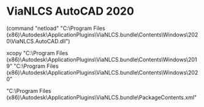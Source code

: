# ViaNLCS AutoCAD 2020

(command "netload" "C:\\Program Files (x86)\\Autodesk\\ApplicationPlugins\\ViaNLCS.bundle\\Contents\\Windows\\2020\\ViaNLCS.AutoCAD.dll")

xcopy "C:\Program Files (x86)\Autodesk\ApplicationPlugins\ViaNLCS.bundle\Contents\Windows\2019" "C:\Program Files (x86)\Autodesk\ApplicationPlugins\ViaNLCS.bundle\Contents\Windows\2020"

"C:\Program Files (x86)\Autodesk\ApplicationPlugins\ViaNLCS.bundle\PackageContents.xml"

